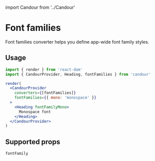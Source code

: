 import Candour from '../Candour'

# Font families

Font families converter helps you define app-wide font family styles.

## Usage

```jsx
import { render } from 'react-dom'
import { CandourProvider, Heading, fontFamilies } from 'candour'

render(
  <CandourProvider
    converters={[fontFamilies]}
    fontFamilies={{ mono: 'monospace' }}
  >
    <Heading fontFamilyMono>
      Monospace font
    </Heading>
  </CandourProvider>
)
```

## Supported props

```
fontFamily
```
